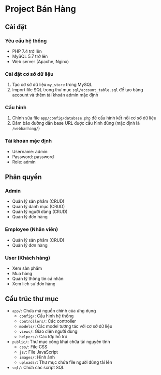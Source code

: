 # Project Bán Hàng

## Cài đặt

### Yêu cầu hệ thống

- PHP 7.4 trở lên
- MySQL 5.7 trở lên
- Web server (Apache, Nginx)

### Cài đặt cơ sở dữ liệu

1. Tạo cơ sở dữ liệu `my_store` trong MySQL
2. Import file SQL trong thư mục `sql/account_table.sql` để tạo bảng account và thêm tài khoản admin mặc định

### Cấu hình

1. Chỉnh sửa file `app/config/database.php` để cấu hình kết nối cơ sở dữ liệu
2. Đảm bảo đường dẫn base URL được cấu hình đúng (mặc định là `/webbanhang/`)

### Tài khoản mặc định

- Username: admin
- Password: password
- Role: admin

## Phân quyền

### Admin

- Quản lý sản phẩm (CRUD)
- Quản lý danh mục (CRUD)
- Quản lý người dùng (CRUD)
- Quản lý đơn hàng

### Employee (Nhân viên)

- Quản lý sản phẩm (CRUD)
- Quản lý đơn hàng

### User (Khách hàng)

- Xem sản phẩm
- Mua hàng
- Quản lý thông tin cá nhân
- Xem lịch sử đơn hàng

## Cấu trúc thư mục

- `app/`: Chứa mã nguồn chính của ứng dụng
  - `config/`: Cấu hình hệ thống
  - `controllers/`: Các controller
  - `models/`: Các model tương tác với cơ sở dữ liệu
  - `views/`: Giao diện người dùng
  - `helpers/`: Các lớp hỗ trợ
- `public/`: Thư mục công khai chứa tài nguyên tĩnh
  - `css/`: File CSS
  - `js/`: File JavaScript
  - `images/`: Hình ảnh
  - `uploads/`: Thư mục chứa file người dùng tải lên
- `sql/`: Chứa các script SQL
